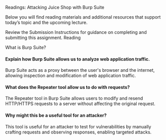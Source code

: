 
Readings: Attacking Juice Shop with Burp Suite

Below you will find reading materials and additional resources that support today’s topic and the upcoming lecture.

Review the Submission Instructions for guidance on completing and submitting this assignment.
Reading

What is Burp Suite?

   #### Explain how Burp Suite allows us to analyze web application traffic.

Burp Suite acts as a proxy between the user's browser and the internet, allowing inspection and modification of web application traffic.
   #### What does the Repeater tool allow us to do with requests?
   
The Repeater tool in Burp Suite allows users to modify and resend HTTP/HTTPS requests to a server without affecting the original request.
#### Why might this be a useful tool for an attacker?

This tool is useful for an attacker to test for vulnerabilities by manually crafting requests and observing responses, enabling targeted attacks.





